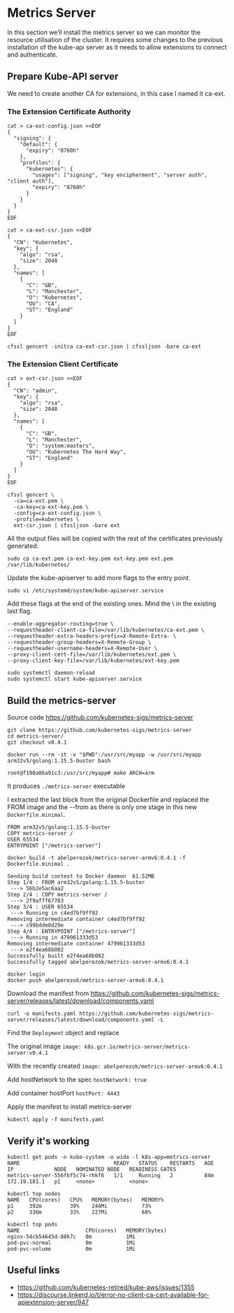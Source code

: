 # Metrics Server

In this section we’ll install the metrics server so we can monitor the resource utilisation of the cluster. It requires some changes to the previous installation of the kube-api server as it needs to allow extensions to connect and authenticate. 

## Prepare Kube-API server

We need to create another CA for extensions, in this case I named it ca-ext.

### The Extension Certificate Authority

```shell
cat > ca-ext-config.json <<EOF
{
  "signing": {
    "default": {
      "expiry": "8760h"
    },
    "profiles": {
      "kubernetes": {
        "usages": ["signing", "key encipherment", "server auth", "client auth"],
        "expiry": "8760h"
      }
    }
  }
}
EOF
```

```shell
cat > ca-ext-csr.json <<EOF
{
  "CN": "Kubernetes",
  "key": {
    "algo": "rsa",
    "size": 2048
  },
  "names": [
    {
      "C": "GB",
      "L": "Manchester",
      "O": "Kubernetes",
      "OU": "CA",
      "ST": "England"
    }
  ]
}
EOF
```
```shell
cfssl gencert -initca ca-ext-csr.json | cfssljson -bare ca-ext
```

### The Extension Client Certificate

```shell
cat > ext-csr.json <<EOF
{
  "CN": "admin",
  "key": {
    "algo": "rsa",
    "size": 2048
  },
  "names": [
    {
      "C": "GB",
      "L": "Manchester",
      "O": "system:masters",
      "OU": "Kubernetes The Hard Way",
      "ST": "England"
    }
  ]
}
EOF
```

```shell
cfssl gencert \
  -ca=ca-ext.pem \
  -ca-key=ca-ext-key.pem \
  -config=ca-ext-config.json \
  -profile=kubernetes \
  ext-csr.json | cfssljson -bare ext
```

All the output files will be copied with the rest of the certificates previously generated. 

```shell
sudo cp ca-ext.pem ca-ext-key.pem ext-key.pem ext.pem /var/lib/kubernetes/
```

Update the kube-apiserver to add more flags to the entry point.

```shell
sudo vi /etc/systemd/system/kube-apiserver.service
```

Add these flags at the end of the existing ones. Mind the \ in the existing last flag.

```
--enable-aggregator-routing=true \
--requestheader-client-ca-file=/var/lib/kubernetes/ca-ext.pem \
--requestheader-extra-headers-prefix=X-Remote-Extra- \
--requestheader-group-headers=X-Remote-Group \
--requestheader-username-headers=X-Remote-User \
--proxy-client-cert-file=/var/lib/kubernetes/ext.pem \
--proxy-client-key-file=/var/lib/kubernetes/ext-key.pem
```

```shell
sudo systemctl daemon-reload
sudo systemctl start kube-apiserver.service
```
 
## Build the metrics-server

Source code https://github.com/kubernetes-sigs/metrics-server

```shell
git clone https://github.com/kubernetes-sigs/metrics-server
cd metrics-server/
git checkout v0.4.1
```

```shell
docker run --rm -it -v "$PWD":/usr/src/myapp -w /usr/src/myapp arm32v5/golang:1.15.5-buster bash

root@f190a06a91c3:/usr/src/myapp# make ARCH=arm
```

It produces `./metrics-server` executable

I extracted the last block from the original Dockerfile and replaced the FROM image and the --from as there is only one stage in this new `Dockerfile.minimal`.

```
FROM arm32v5/golang:1.15.5-buster
COPY metrics-server /
USER 65534
ENTRYPOINT ["/metrics-server"]
```

```shell
docker build -t abelperezok/metrics-server-armv6:0.4.1 -f Dockerfile.minimal .

Sending build context to Docker daemon  61.52MB
Step 1/4 : FROM arm32v5/golang:1.15.5-buster
 ---> 56b2e5ac6aa2
Step 2/4 : COPY metrics-server /
 ---> 2f9af7f67783
Step 3/4 : USER 65534
 ---> Running in c4ed7bf9ff92
Removing intermediate container c4ed7bf9ff92
 ---> c99bdde8d29e
Step 4/4 : ENTRYPOINT ["/metrics-server"]
 ---> Running in 479961333d53
Removing intermediate container 479961333d53
 ---> e2f4ea68b082
Successfully built e2f4ea68b082
Successfully tagged abelperezok/metrics-server-armv6:0.4.1
```

```shell
docker login
docker push abelperezok/metrics-server-armv6:0.4.1
```

Download the manifest from https://github.com/kubernetes-sigs/metrics-server/releases/latest/download/components.yaml

```shell
curl -o manifests.yaml https://github.com/kubernetes-sigs/metrics-server/releases/latest/download/components.yaml -L
```

Find the `Deployment` object and replace 

The original image `image: k8s.gcr.io/metrics-server/metrics-server:v0.4.1`

With the recently created `image: abelperezok/metrics-server-armv6:0.4.1`

Add hostNetwork to the spec `hostNetwork: true`

Add container hostPort `hostPort: 4443`

Apply the manifest to install metrics-server
```shell
kubectl apply -f manifests.yaml
```

## Verify it's working

```shell
kubectl get pods -n kube-system -o wide -l k8s-app=metrics-server
NAME                              READY   STATUS    RESTARTS   AGE   IP             NODE   NOMINATED NODE   READINESS GATES
metrics-server-556fbf5c74-rhkf6   1/1     Running   2          84m   172.19.181.1   p1     <none>           <none>
```

```shell
kubectl top nodes
NAME   CPU(cores)   CPU%   MEMORY(bytes)   MEMORY%   
p1     392m         39%    244Mi           73%       
p2     336m         33%    227Mi           68%
```

```shell
kubectl top pods 
NAME                     CPU(cores)   MEMORY(bytes)   
nginx-54cb54645d-88k7c   0m           1Mi             
pod-pvc-normal           0m           1Mi             
pod-pvc-volume           0m           1Mi
```

## Useful links
* https://github.com/kubernetes-retired/kube-aws/issues/1355
* https://discourse.linkerd.io/t/error-no-client-ca-cert-available-for-apiextension-server/947
